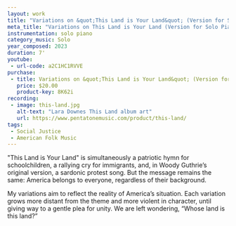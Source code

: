 ```yaml
---
layout: work
title: "Variations on &quot;This Land is Your Land&quot; (Version for Solo Piano)"
meta_title: "Variations on This Land is Your Land (Version for Solo Piano)"
instrumentation: solo piano
category_music: Solo
year_composed: 2023
duration: 7'
youtube:
 - url-code: a2C1HC1RVVE
purchase:
 - title: Variations on &quot;This Land is Your Land&quot; (Version for Solo Piano) - Instant PDF Download
   price: $20.00
   product-key: 8K62i
recording:
 - image: this-land.jpg
   alt-text: "Lara Downes This Land album art"
   url: https://www.pentatonemusic.com/product/this-land/
tags: 
 - Social Justice
 - American Folk Music
---
```

"This Land is Your Land" is simultaneously a patriotic hymn for schoolchildren, a rallying cry for immigrants, and, in Woody Guthrie’s original version, a sardonic protest song. But the message remains the same: America belongs to everyone, regardless of their background.

My variations aim to reflect the reality of America’s situation. Each variation grows more distant from the theme and more violent in character, until giving way to a gentle plea for unity. We are left wondering, “Whose land is this land?”